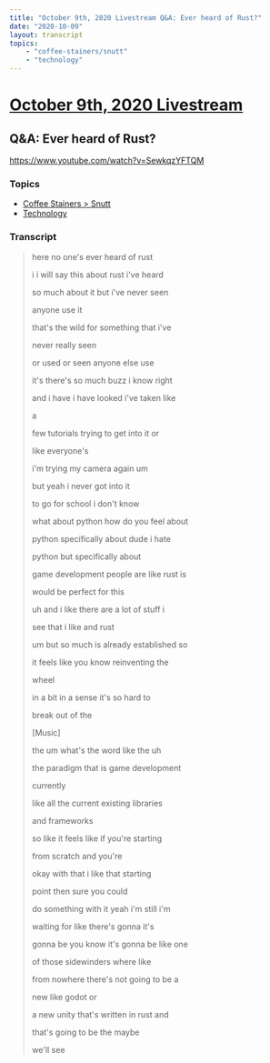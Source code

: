 ```yaml
---
title: "October 9th, 2020 Livestream Q&A: Ever heard of Rust?"
date: "2020-10-09"
layout: transcript
topics:
    - "coffee-stainers/snutt"
    - "technology"
---
```

# [October 9th, 2020 Livestream](../2020-10-09.md)
## Q&A: Ever heard of Rust?
https://www.youtube.com/watch?v=SewkqzYFTQM

### Topics
* [Coffee Stainers > Snutt](../topics/coffee-stainers/snutt.md)
* [Technology](../topics/technology.md)

### Transcript

> here no one's ever heard of rust
> 
> i i will say this about rust i've heard
> 
> so much about it but i've never seen
> 
> anyone use it
> 
> that's the wild for something that i've
> 
> never really seen
> 
> or used or seen anyone else use
> 
> it's there's so much buzz i know right
> 
> and i have i have looked i've taken like
> 
> a
> 
> few tutorials trying to get into it or
> 
> like everyone's
> 
> i'm trying my camera again um
> 
> but yeah i never got into it
> 
> to go for school i don't know
> 
> what about python how do you feel about
> 
> python specifically about dude i hate
> 
> python but specifically about
> 
> game development people are like rust is
> 
> would be perfect for this
> 
> uh and i like there are a lot of stuff i
> 
> see that i like and rust
> 
> um but so much is already established so
> 
> it feels like you know reinventing the
> 
> wheel
> 
> in a bit in a sense it's so hard to
> 
> break out of the
> 
> [Music]
> 
> the um what's the word like the uh
> 
> the paradigm that is game development
> 
> currently
> 
> like all the current existing libraries
> 
> and frameworks
> 
> so like it feels like if you're starting
> 
> from scratch and you're
> 
> okay with that i like that starting
> 
> point then sure you could
> 
> do something with it yeah i'm still i'm
> 
> waiting for like there's gonna it's
> 
> gonna be you know it's gonna be like one
> 
> of those sidewinders where like
> 
> from nowhere there's not going to be a
> 
> new like godot or
> 
> a new unity that's written in rust and
> 
> that's going to be the maybe
> 
> we'll see
> 
